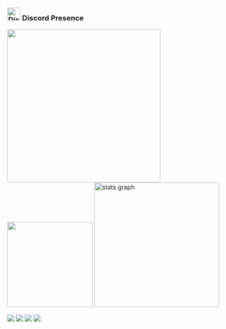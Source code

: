 <h3 align="left"><img width="30" height="30" src="https://www.freepnglogos.com/uploads/discord-logo-png/discord-logo-logodownload-download-logotipos-1.png" alt="Discord Logo"/> Discord Presence</h3>

<img src="https://lanyard.cnrad.dev/api/357077650474532864" height="350">
<img src="http://github-profile-summary-cards.vercel.app/api/cards/profile-details?username=fr1ndz&theme=dracula" height="195">
<img src="https://github-readme-stats.vercel.app/api?username=fr1ndz&hide_title=false&hide_rank=false&show_icons=true&include_all_commits=true&count_private=true&disable_animations=false&theme=dracula&locale=en&hide_border=true" height="285" alt="stats graph"/>

![](http://github-profile-summary-cards.vercel.app/api/cards/repos-per-language?username=fr1ndz&theme=dracula) ![](http://github-profile-summary-cards.vercel.app/api/cards/most-commit-language?username=fr1ndz&theme=dracula)
![](http://github-profile-summary-cards.vercel.app/api/cards/stats?username=fr1ndz&theme=dracula) ![](http://github-profile-summary-cards.vercel.app/api/cards/productive-time?username=fr1ndz&theme=dracula&utcOffset=3)
